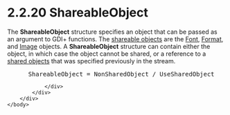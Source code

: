 <html dir="LTR" xmlns:mshelp="http://msdn.microsoft.com/mshelp" xmlns:ddue="http://ddue.schemas.microsoft.com/authoring/2003/5" xmlns:xlink="http://www.w3.org/1999/xlink" xmlns:tool="http://www.microsoft.com/tooltip">
    <head>
        <meta http-equiv="Content-Type" content="text/html; CHARSET=utf-8"></meta>
        <meta name="save" content="history"></meta>
        <title>2.2.20 ShareableObject</title>
        <xml>
            <mshelp:toctitle title="2.2.20 ShareableObject"></mshelp:toctitle>
            <mshelp:rltitle title="[MS-RGDI]: ShareableObject"></mshelp:rltitle>
            <mshelp:keyword index="A" term="55aa3259-66cd-4c39-9102-e056659e5a9a"></mshelp:keyword>
            <mshelp:attr name="DCSext.ContentType" value="open specification"></mshelp:attr>
            <mshelp:attr name="AssetID" value="55aa3259-66cd-4c39-9102-e056659e5a9a"></mshelp:attr>
            <mshelp:attr name="TopicType" value="kbRef"></mshelp:attr>
            <mshelp:attr name="DCSext.Title" value="[MS-RGDI]: ShareableObject" />
        </xml>
    </head>
    <body>
        <div id="header">
            <h1 class="heading">2.2.20 ShareableObject</h1>
        </div>
        <div id="mainSection">
            <div id="mainBody">
                <div id="allHistory" class="saveHistory"></div>
                <div id="sectionSection0" class="section" name="collapseableSection">
                    

<p>The <b>ShareableObject</b> structure specifies an object
that can be passed as an argument to GDI+ functions. The <a href="557e6223-9107-4be3-9f7c-b83beb5d16fc.html#gt_9fe00c12-b250-4090-adf0-10e296366ce2">shareable objects</a> are the <a href="ebbd0c06-4c68-4335-897e-577737d21387.html">Font</a>, <a href="e00f31f3-41c5-47e7-a902-d2e533892727.html">Format</a>, and <a href="b56dd4fa-9cc1-4355-9d13-cbd52f9f3b83.html">Image</a> objects. A <b>ShareableObject</b>
structure can contain either the object, in which case the object cannot be
shared, or a reference to a <a href="557e6223-9107-4be3-9f7c-b83beb5d16fc.html#gt_dd28a39f-3fcb-41fc-810a-f64a77573327">shared
objects</a> that was specified previously in the stream.</p>

<dl>
<dd>
<div><pre> ShareableObject = NonSharedObject / UseSharedObject
</pre></div>
</dd></dl>


                </div>
            </div>
        </div>
    </body>
</html>